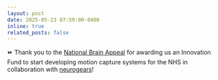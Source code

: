 ```yaml
---
layout: post
date: 2025-05-23 07:59:00-0400
inline: true
related_posts: false
---
```

:fast_forward: Thank you to the [National Brain Appeal](https://www.nationalbrainappeal.org/tracking-movement-disorders/) for awarding us an Innovation Fund to start developing motion capture systems for the NHS in collaboration with [neurogears](https://neurogears.org/about-us/)!